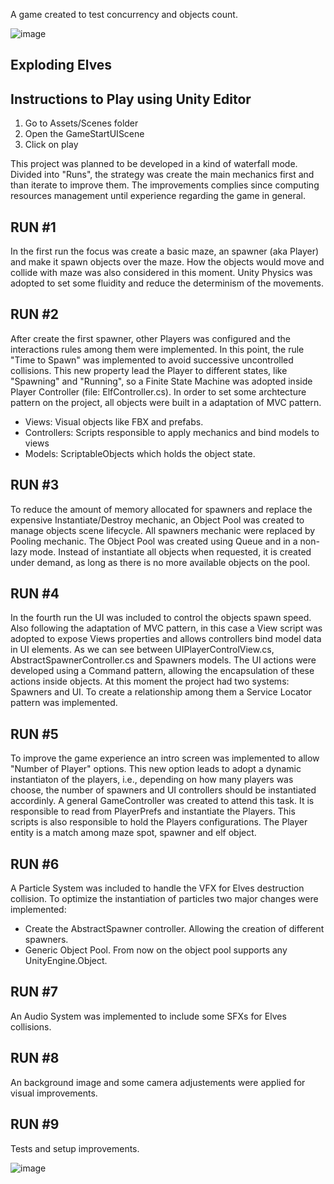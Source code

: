 A game created to test concurrency and objects count.

![image](https://github.com/pjmatuck/exploding-elves/assets/3275775/0c287bb3-48a2-4557-8342-1042e6499e2f)

Exploding Elves
-
Instructions to Play using Unity Editor
- 
1. Go to Assets/Scenes folder
2. Open the GameStartUIScene
3. Click on play

This project was planned to be developed in a kind of waterfall mode. Divided into "Runs", the strategy was create the main mechanics first and than iterate to improve them. The improvements complies since computing resources management until experience regarding the game in general.

RUN #1
-
In the first run the focus was create a basic maze, an spawner (aka Player) and make it spawn objects over the maze. How the objects would move and collide with maze was also considered in this moment. Unity Physics was adopted to set some fluidity and reduce the determinism of the movements.

RUN #2
-
After create the first spawner, other Players was configured and the interactions rules among them were implemented. In this point, the rule "Time to Spawn" was implemented to avoid successive uncontrolled collisions.
This new property lead the Player to different states, like "Spawning" and "Running", so a Finite State Machine was adopted inside Player Controller (file: ElfController.cs).
In order to set some archtecture pattern on the project, all objects were built in a adaptation of MVC pattern.
- Views: Visual objects like FBX and prefabs.
- Controllers: Scripts responsible to apply mechanics and bind models to views
- Models: ScriptableObjects which holds the object state.

RUN #3
-
To reduce the amount of memory allocated for spawners and replace the expensive Instantiate/Destroy mechanic, an Object Pool was created to manage objects scene lifecycle. All spawners mechanic were replaced by Pooling mechanic.
The Object Pool was created using Queue and in a non-lazy mode. Instead of instantiate all objects when requested, it is created under demand, as long as there is no more available objects on the pool.

RUN #4
-
In the fourth run the UI was included to control the objects spawn speed. Also following the adaptation of MVC pattern, in this case a View script was adopted to expose Views properties and allows controllers bind model data in UI elements. As we can see between UIPlayerControlView.cs, AbstractSpawnerController.cs and Spawners models.
The UI actions were developed using a Command pattern, allowing the encapsulation of these actions inside objects.
At this moment the project had two systems: Spawners and UI. To create a relationship among them a Service Locator pattern was implemented.

RUN #5
-
To improve the game experience an intro screen was implemented to allow "Number of Player" options. This new option leads to adopt a dynamic instantiaton of the players, i.e., depending on how many players was choose, the number of spawners and UI controllers should be instantiated accordinly.
A general GameController was created to attend this task. It is responsible to read from PlayerPrefs and instantiate the Players. This scripts is also responsible to hold the Players configurations. The Player entity is a match among maze spot, spawner and elf object.

RUN #6
-
A Particle System was included to handle the VFX for Elves destruction collision. To optimize the instantiation of particles two major changes were implemented:
- Create the AbstractSpawner controller. Allowing the creation of different spawners.
- Generic Object Pool. From now on the object pool supports any UnityEngine.Object.

RUN #7
-
An Audio System was implemented to include some SFXs for Elves collisions.

RUN #8
-
An background image and some camera adjustements were applied for visual improvements.

RUN #9
-
Tests and setup improvements.

![image](https://github.com/pjmatuck/exploding-elves/assets/3275775/deb7ff81-93c4-43b3-bf87-aad77bb5578e)

